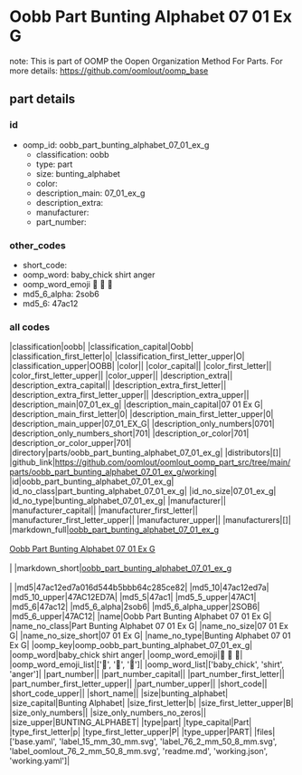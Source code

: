 # Oobb Part Bunting Alphabet 07 01 Ex G  

note: This is part of OOMP the Oopen Organization Method For Parts. For more details: https://github.com/oomlout/oomp_base

##  part details





### id
* oomp_id: oobb_part_bunting_alphabet_07_01_ex_g
  * classification: oobb
  * type: part
  * size: bunting_alphabet
  * color: 
  * description_main: 07_01_ex_g
  * description_extra: 
  * manufacturer: 
  * part_number: 

### other_codes
* short_code: 
* oomp_word: baby_chick shirt anger
* oomp_word_emoji :baby_chick: :shirt: :anger:
* md5_6_alpha: 2sob6
* md5_6: 47ac12

### all codes 
|classification|oobb|
|classification_capital|Oobb|
|classification_first_letter|o|
|classification_first_letter_upper|O|
|classification_upper|OOBB|
|color||
|color_capital||
|color_first_letter||
|color_first_letter_upper||
|color_upper||
|description_extra||
|description_extra_capital||
|description_extra_first_letter||
|description_extra_first_letter_upper||
|description_extra_upper||
|description_main|07_01_ex_g|
|description_main_capital|07 01 Ex G|
|description_main_first_letter|0|
|description_main_first_letter_upper|0|
|description_main_upper|07_01_EX_G|
|description_only_numbers|0701|
|description_only_numbers_short|701|
|description_or_color|701|
|description_or_color_upper|701|
|directory|parts/oobb_part_bunting_alphabet_07_01_ex_g|
|distributors|[]|
|github_link|https://github.com/oomlout/oomlout_oomp_part_src/tree/main/parts/oobb_part_bunting_alphabet_07_01_ex_g/working|
|id|oobb_part_bunting_alphabet_07_01_ex_g|
|id_no_class|part_bunting_alphabet_07_01_ex_g|
|id_no_size|07_01_ex_g|
|id_no_type|bunting_alphabet_07_01_ex_g|
|manufacturer||
|manufacturer_capital||
|manufacturer_first_letter||
|manufacturer_first_letter_upper||
|manufacturer_upper||
|manufacturers|[]|
|markdown_full|[oobb_part_bunting_alphabet_07_01_ex_g](https://github.com/oomlout/oomlout_oomp_part_src/tree/main/parts/oobb_part_bunting_alphabet_07_01_ex_g/working)<br>[](https://github.com/oomlout/oomlout_oomp_part_src/tree/main/parts/oobb_part_bunting_alphabet_07_01_ex_g/working)<br>[Oobb Part Bunting Alphabet 07 01 Ex G](https://github.com/oomlout/oomlout_oomp_part_src/tree/main/parts/oobb_part_bunting_alphabet_07_01_ex_g/working)<br><br>|
|markdown_short|[oobb_part_bunting_alphabet_07_01_ex_g](https://github.com/oomlout/oomlout_oomp_part_src/tree/main/parts/oobb_part_bunting_alphabet_07_01_ex_g/working)<br><br>|
|md5|47ac12ed7a016d544b5bbb64c285ce82|
|md5_10|47ac12ed7a|
|md5_10_upper|47AC12ED7A|
|md5_5|47ac1|
|md5_5_upper|47AC1|
|md5_6|47ac12|
|md5_6_alpha|2sob6|
|md5_6_alpha_upper|2SOB6|
|md5_6_upper|47AC12|
|name|Oobb Part Bunting Alphabet 07 01 Ex G|
|name_no_class|Part Bunting Alphabet 07 01 Ex G|
|name_no_size|07 01 Ex G|
|name_no_size_short|07 01 Ex G|
|name_no_type|Bunting Alphabet 07 01 Ex G|
|oomp_key|oomp_oobb_part_bunting_alphabet_07_01_ex_g|
|oomp_word|baby_chick shirt anger|
|oomp_word_emoji|:baby_chick: :shirt: :anger:|
|oomp_word_emoji_list|[':baby_chick:', ':shirt:', ':anger:']|
|oomp_word_list|['baby_chick', 'shirt', 'anger']|
|part_number||
|part_number_capital||
|part_number_first_letter||
|part_number_first_letter_upper||
|part_number_upper||
|short_code||
|short_code_upper||
|short_name||
|size|bunting_alphabet|
|size_capital|Bunting Alphabet|
|size_first_letter|b|
|size_first_letter_upper|B|
|size_only_numbers||
|size_only_numbers_no_zeros||
|size_upper|BUNTING_ALPHABET|
|type|part|
|type_capital|Part|
|type_first_letter|p|
|type_first_letter_upper|P|
|type_upper|PART|
|files|['base.yaml', 'label_15_mm_30_mm.svg', 'label_76_2_mm_50_8_mm.svg', 'label_oomlout_76_2_mm_50_8_mm.svg', 'readme.md', 'working.json', 'working.yaml']|
